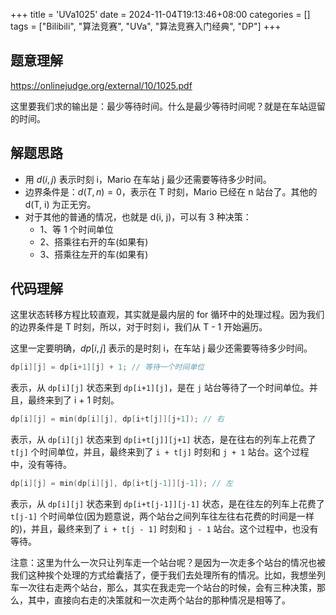 +++
title = 'UVa1025'
date = 2024-11-04T19:13:46+08:00
categories = []
tags = ["Bilibili", "算法竞赛", "UVa", "算法竞赛入门经典", "DP"]
+++

## 题意理解

<https://onlinejudge.org/external/10/1025.pdf>

这里要我们求的输出是：最少等待时间。什么是最少等待时间呢？就是在车站逗留的时间。

## 解题思路

- 用 $d(i, j)$ 表示时刻 i，Mario 在车站 j 最少还需要等待多少时间。
- 边界条件是：$d(T, n) = 0$，表示在 T 时刻，Mario 已经在 n 站台了。其他的 d(T, i) 为正无穷。
- 对于其他的普通的情况，也就是 d(i, j)，可以有 3 种决策：
  - 1、等 1 个时间单位
  - 2、搭乘往右开的车(如果有)
  - 3、搭乘往左开的车(如果有)

## 代码理解

这里状态转移方程比较直观，其实就是最内层的 for 循环中的处理过程。因为我们的边界条件是 T 时刻，所以，对于时刻 i，我们从 T - 1 开始遍历。

这里一定要明确，$dp[i, j]$ 表示的是时刻 i，在车站 j 最少还需要等待多少时间。

```cpp
dp[i][j] = dp[i+1][j] + 1; // 等待一个时间单位
```

表示，从 `dp[i][j]` 状态来到 `dp[i+1][j]`，是在 `j` 站台等待了一个时间单位。并且，最终来到了 i + 1 时刻。

```cpp
dp[i][j] = min(dp[i][j], dp[i+t[j]][j+1]); // 右
```

表示，从 `dp[i][j]` 状态来到 `dp[i+t[j]][j+1]` 状态，是在往右的列车上花费了 `t[j]` 个时间单位，并且，最终来到了 `i + t[j]` 时刻和 `j + 1` 站台。这个过程中，没有等待。

```cpp
dp[i][j] = min(dp[i][j], dp[i+t[j-1]][j-1]); // 左
```

表示，从 `dp[i][j]` 状态来到 `dp[i+t[j-1]][j-1]` 状态，是在往左的列车上花费了 `t[j-1]` 个时间单位(因为题意说，两个站台之间列车往左往右花费的时间是一样的)，并且，最终来到了 `i + t[j - 1]` 时刻和 `j - 1` 站台。这个过程中，也没有等待。

注意：这里为什么一次只让列车走一个站台呢？是因为一次走多个站台的情况也被我们这种挨个处理的方式给囊括了，便于我们去处理所有的情况。比如，我想坐列车一次往右走两个站台，那么，其实在我走完一个站台的时候，会有三种决策，那么，其中，直接向右走的决策就和一次走两个站台的那种情况是相等了。
